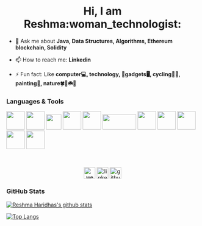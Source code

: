<h1 align="center">Hi, I am Reshma:woman_technologist:</h1>

- 💬 Ask me about **Java, Data Structures, Algorithms, Ethereum blockchain, Solidity**

- 📫 How to reach me: **Linkedin**

- ⚡ Fun fact: Like **computer:computer:, technology, :iphone:gadgets:desktop_computer:, cycling:biking_woman:, painting:art:, nature:four_leaf_clover::blossom::shamrock::tulip:**

<h3>Languages & Tools</h3>
<p align="left">
  <img src="https://img.icons8.com/color/48/000000/java-coffee-cup-logo.png" height="48" width="48" />
  <img src="https://img.icons8.com/color/48/000000/firebase.png" height="48" width="48" />
  <img src="https://upload.wikimedia.org/wikipedia/commons/thumb/9/98/Solidity_logo.svg/600px-Solidity_logo.svg.png" height="40" width="40" />
  <img src="https://img.icons8.com/color/48/000000/ethereum.png" height="48" width="48" />
  <img src="https://www.php.net/images/logos/new-php-logo.svg" height="48" width="48"/>
  <img src="https://www.mysql.com/common/logos/powered-by-mysql-167x86.png" height="40" width="88" />
  <img src="https://img.icons8.com/color/48/000000/android-os.png" height="48" width="48" />
  <img src="https://img.icons8.com/color/48/000000/visual-studio-code-2019.png" height="48" width="48" />
  <img src="https://img.icons8.com/color/48/000000/html-5.png" height="48" width="48" />
  <img src="https://img.icons8.com/color/48/000000/css3.png" height="48" width="48" />
  <img src="https://img.icons8.com/color/48/000000/javascript.png" height="48" width="48" />
</p>
<br> 
<p align="center">
  <a href="https://reshmaharidhas.github.io/" target="blank"><img align="center" src="https://img.icons8.com/color/48/000000/domain--v1.png" alt="website" height="30" width="30" /></a>
  <a href="https://www.linkedin.com/in/reshmaharidhas/" target="blank"><img align="center" src="https://img.icons8.com/color/48/000000/linkedin.png" alt="linkedin_logo" height="30" width="30" /></a>
  <a href="https://github.com/reshmaharidhas" target="blank"><img align="center" src="https://img.icons8.com/material-outlined/24/000000/github.png" alt="github_logo" height="30" width="30"/></a>
</p>

### GitHub Stats
[![Reshma Haridhas's github stats](https://github-readme-stats.vercel.app/api?username=reshmaharidhas&hide=prs,contribs&show_icons=true&theme=radical)](https://github.com/reshmaharidhas/github-readme-stats)

[![Top Langs](https://github-readme-stats.vercel.app/api/top-langs/?username=reshmaharidhas&layout=compact&theme=radical)](https://github.com/reshmaharidhas/github-readme-stats)

<!--
**reshmaharidhas/reshmaharidhas** is a ✨ _special_ ✨ repository because its `README.md` (this file) appears on your GitHub profile.

Here are some ideas to get you started:

- 🔭 I’m currently working on ...
- 🌱 I’m currently learning ...
- 👯 I’m looking to collaborate on ...
- 🤔 I’m looking for help with ...
- 💬 Ask me about ...
- 📫 How to reach me: ...
- 😄 Pronouns: ...
- ⚡ Fun fact: ...
-->

